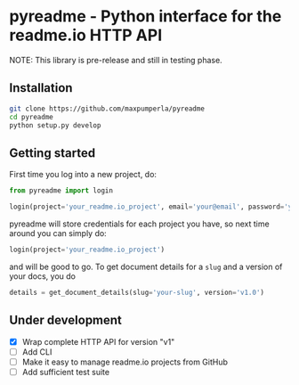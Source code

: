# pyreadme - Python interface for the readme.io HTTP API

NOTE: This library is pre-release and still in testing phase.

## Installation

```bash
git clone https://github.com/maxpumperla/pyreadme
cd pyreadme
python setup.py develop
```

## Getting started

First time you log into a new project, do:

```python
from pyreadme import login

login(project='your_readme.io_project', email='your@email', password='youR_P4ssWord')

```

pyreadme will store credentials for each project you have, so next time around you can simply do:

```python
login(project='your_readme.io_project')
```

and will be good to go. To get document details for a `slug` and a version of your docs, you do

```python
details = get_document_details(slug='your-slug', version='v1.0')
```

## Under development

- [x] Wrap complete HTTP API for version "v1"
- [ ] Add CLI
- [ ] Make it easy to manage readme.io projects from GitHub
- [ ] Add sufficient test suite